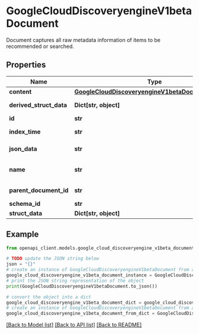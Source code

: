# GoogleCloudDiscoveryengineV1betaDocument

Document captures all raw metadata information of items to be recommended or searched.

## Properties

Name | Type | Description | Notes
------------ | ------------- | ------------- | -------------
**content** | [**GoogleCloudDiscoveryengineV1betaDocumentContent**](GoogleCloudDiscoveryengineV1betaDocumentContent.md) |  | [optional] 
**derived_struct_data** | **Dict[str, object]** | Output only. This field is OUTPUT_ONLY. It contains derived data that are not in the original input document. | [optional] [readonly] 
**id** | **str** | Immutable. The identifier of the document. Id should conform to [RFC-1034](https://tools.ietf.org/html/rfc1034) standard with a length limit of 63 characters. | [optional] 
**index_time** | **str** | Output only. The last time the document was indexed. If this field is set, the document could be returned in search results. This field is OUTPUT_ONLY. If this field is not populated, it means the document has never been indexed. | [optional] [readonly] 
**json_data** | **str** | The JSON string representation of the document. It should conform to the registered Schema or an &#x60;INVALID_ARGUMENT&#x60; error is thrown. | [optional] 
**name** | **str** | Immutable. The full resource name of the document. Format: &#x60;projects/{project}/locations/{location}/collections/{collection}/dataStores/{data_store}/branches/{branch}/documents/{document_id}&#x60;. This field must be a UTF-8 encoded string with a length limit of 1024 characters. | [optional] 
**parent_document_id** | **str** | The identifier of the parent document. Currently supports at most two level document hierarchy. Id should conform to [RFC-1034](https://tools.ietf.org/html/rfc1034) standard with a length limit of 63 characters. | [optional] 
**schema_id** | **str** | The identifier of the schema located in the same data store. | [optional] 
**struct_data** | **Dict[str, object]** | The structured JSON data for the document. It should conform to the registered Schema or an &#x60;INVALID_ARGUMENT&#x60; error is thrown. | [optional] 

## Example

```python
from openapi_client.models.google_cloud_discoveryengine_v1beta_document import GoogleCloudDiscoveryengineV1betaDocument

# TODO update the JSON string below
json = "{}"
# create an instance of GoogleCloudDiscoveryengineV1betaDocument from a JSON string
google_cloud_discoveryengine_v1beta_document_instance = GoogleCloudDiscoveryengineV1betaDocument.from_json(json)
# print the JSON string representation of the object
print(GoogleCloudDiscoveryengineV1betaDocument.to_json())

# convert the object into a dict
google_cloud_discoveryengine_v1beta_document_dict = google_cloud_discoveryengine_v1beta_document_instance.to_dict()
# create an instance of GoogleCloudDiscoveryengineV1betaDocument from a dict
google_cloud_discoveryengine_v1beta_document_from_dict = GoogleCloudDiscoveryengineV1betaDocument.from_dict(google_cloud_discoveryengine_v1beta_document_dict)
```
[[Back to Model list]](../README.md#documentation-for-models) [[Back to API list]](../README.md#documentation-for-api-endpoints) [[Back to README]](../README.md)


